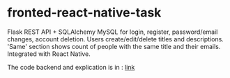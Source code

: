 # fronted-react-native-task
Flask REST API + SQLAlchemy MySQL for login, register, password/email changes, account deletion. Users create/edit/delete titles and descriptions. 'Same' section shows count of people with the same title and their emails. Integrated with React Native.

The code backend and explication is in : [link]()

